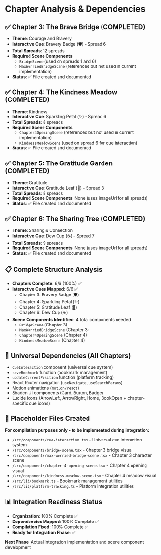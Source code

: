 # Chapter Analysis & Dependencies

## ✅ Chapter 3: The Brave Bridge (COMPLETED)
- **Theme**: Courage and Bravery
- **Interactive Cue**: Bravery Badge (🛡️) - Spread 6
- **Total Spreads**: 12 spreads
- **Required Scene Components**: 
  - `BridgeScene` (used on spreads 1 and 6)
  - `MaxWorriedBridgeScene` (referenced but not used in current implementation)
- **Status**: ✅ File created and documented

## ✅ Chapter 4: The Kindness Meadow (COMPLETED)
- **Theme**: Kindness
- **Interactive Cue**: Sparkling Petal (✨) - Spread 6
- **Total Spreads**: 8 spreads
- **Required Scene Components**: 
  - `Chapter4OpeningScene` (referenced but not used in current implementation)
  - `KindnessMeadowScene` (used on spread 6 for cue interaction)
- **Status**: ✅ File created and documented

## ✅ Chapter 5: The Gratitude Garden (COMPLETED)
- **Theme**: Gratitude
- **Interactive Cue**: Gratitude Leaf (💖) - Spread 8
- **Total Spreads**: 8 spreads
- **Required Scene Components**: None (uses imageUrl for all spreads)
- **Status**: ✅ File created and documented

## ✅ Chapter 6: The Sharing Tree (COMPLETED)
- **Theme**: Sharing & Connection
- **Interactive Cue**: Dew Cup (☕) - Spread 7
- **Total Spreads**: 9 spreads
- **Required Scene Components**: None (uses imageUrl for all spreads)
- **Status**: ✅ File created and documented

## 📋 Complete Structure Analysis
- **Chapters Complete**: 6/6 (100%) ✅
- **Interactive Cues Mapped**: 6/6 ✅
  - Chapter 3: Bravery Badge (🛡️)
  - Chapter 4: Sparkling Petal (✨)
  - Chapter 5: Gratitude Leaf (💖)
  - Chapter 6: Dew Cup (☕)
- **Scene Components Identified**: 4 total components needed
  - `BridgeScene` (Chapter 3)
  - `MaxWorriedBridgeScene` (Chapter 3)
  - `Chapter4OpeningScene` (Chapter 4)
  - `KindnessMeadowScene` (Chapter 4)

## 🔗 Universal Dependencies (All Chapters)
- `CueInteraction` component (universal cue system)
- `saveBookmark` function (bookmark management)
- `updateCurrentPosition` function (platform tracking)
- React Router navigation (`useNavigate`, `useSearchParams`)
- Motion animations (`motion/react`)
- Shadcn UI components (Card, Button, Badge)
- Lucide icons (ArrowLeft, ArrowRight, Home, BookOpen + chapter-specific cue icons)

## 🎯 Placeholder Files Created
**For compilation purposes only - to be implemented during integration:**
- `/src/components/cue-interaction.tsx` - Universal cue interaction system
- `/src/components/bridge-scene.tsx` - Chapter 3 bridge visual
- `/src/components/max-worried-bridge-scene.tsx` - Chapter 3 character scene
- `/src/components/chapter-4-opening-scene.tsx` - Chapter 4 opening visual
- `/src/components/kindness-meadow-scene.tsx` - Chapter 4 meadow visual
- `/src/lib/bookmark.ts` - Bookmark management utilities
- `/src/lib/platform-tracking.ts` - Platform integration utilities

## 📊 Integration Readiness Status
- **Organization**: 100% Complete ✅
- **Dependencies Mapped**: 100% Complete ✅
- **Compilation Fixed**: 100% Complete ✅
- **Ready for Integration Phase**: ✅

**Next Phase**: Actual integration implementation and scene component development